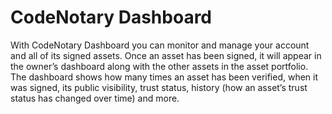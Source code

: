 # CodeNotary Dashboard

With CodeNotary Dashboard you can monitor and manage your account and all of its signed assets. Once an asset has been signed, it will appear in the owner’s dashboard along with the other assets in the asset portfolio. The dashboard shows how many times an asset has been verified, when it was signed, its public visibility, trust status, history (how an asset’s trust status has changed over time) and more.
